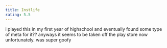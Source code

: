 ```yaml
---
title: Instlife
rating: 5.5
---
```


i played this in my first year of highschool and eventually found some type of meta for it?? anyways it seems to be taken off the play store now unfortunately. was super goofy
